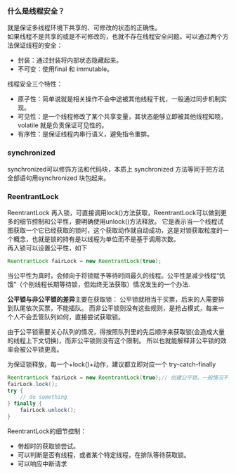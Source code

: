 ### 什么是线程安全？  
就是保证多线程环境下共享的、可修改的状态的正确性。  
如果线程不是共享的或是不可修改的，也就不存在线程安全问题。可以通过两个方法保证线程的安全：
* 封装：通过封装将内部状态隐藏起来。
* 不可变：使用final 和 immutable。  

线程安全三个特性：
* 原子性：简单说就是相关操作不会中途被其他线程干扰，一般通过同步机制实现。
* 可见性：是一个线程修改了某个共享变量，其状态能够立即被其他线程知晓，volatile 就是负责保证可见性的。
* 有序性：是保证线程内串行语义，避免指令重排。
 
 
 ### synchronized
 synchronized可以修饰方法和代码块，本质上 synchronized 方法等同于把方法全部语句用synchronized 块包起来。
 ### ReentrantLock 
ReentrantLock 再入锁，可直接调用lock()方法获取，ReentrantLock可以做到更多的细节控制和公平性，要明确使用unlock()方法释放。 
它是表示当一个线程试图获取一个它已经获取的锁时，这个获取动作就自动成功，这是对锁获取粒度的一个概念，也就是锁的持有是以线程为单位而不是基于调用次数。  
再入锁可以设置公平性，如下
```Java
ReentrantLock fairLock = new ReentrantLock(true);
```
当公平性为真时，会倾向于将锁赋予等待时间最久的线程。公平性是减少线程“饥饿”（个别线程长期等待锁，但始终无法获取）情况发生的一个办法.   


**公平锁与非公平锁的差异**主要在获取锁：
公平锁就相当于买票，后来的人需要排到队尾依次买票，不能插队。
而非公平锁则没有这些规则，是抢占模式，每来一个人不会去管队列如何，直接尝试获取锁。

由于公平锁需要关心队列的情况，得按照队列里的先后顺序来获取锁(会造成大量的线程上下文切换)，而非公平锁则没有这个限制。
所以也就能解释非公平锁的效率会被公平锁更高。  

为保证锁释放，每一个+lock()+动作，建议都立即对应一个 try-catch-finally
```Java
ReentrantLock fairLock = new ReentrantLock(true);// 创建公平锁，一般情况不需要,因为影响性能。
fairLock.lock();
try {
	// do something
} finally {
 	fairLock.unlock();
}

```

ReentrantLock的细节控制：
* 带超时的获取锁尝试。
* 可以判断是否有线程，或者某个特定线程，在排队等待获取锁。
* 可以响应中断请求  



